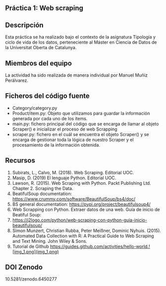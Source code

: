 ## Práctica 1: Web scraping

## Descripción

Esta práctica se ha realizado bajo el contexto de la asignatura Tipología y ciclo de vida de los datos, perteneciente al Máster en Ciencia de Datos de la Universitat Oberta de Catalunya. 

## Miembros del equipo
La actividad ha sido realizada de manera individual por Manuel Muñiz Perálvarez.

## Ficheros del código fuente

- Category/category.py
- Product/item.py: Objeto que utilizamos para guardar la información generada por cada uno de los items.
- main.py: fichero principal del código que se encarga de llamar al objeto Scraper() e inicializar el proceso de web Scrapping
- scraper.py: fichero en el cuál se encuentra el objeto Scraper() y se encarga de gestionar toda la lógica de nuestro Scraper y el procesamiento de la información obtenida.

## Recursos

1. Subirats, L., Calvo, M. (2018). Web Scraping. Editorial UOC.
2. Masip, D. (2019) El lenguaje Python. Editorial UOC.
3. Lawson, R. (2015). Web Scraping with Python. Packt Publishing Ltd. Chapter 2.
Scraping the Data.
4. BeatifulSoup documentation: https://www.crummy.com/software/BeautifulSoup/bs4/doc/
5. BS general documentation: https://pypi.org/project/beautifulsoup4/
6. Web Scrapping con Python. Extraer datos de una web. Guía de inicio de Beatiful Soup: 
7. https://j2logo.com/python/web-scraping-con-python-guia-inicio-beautifulsoup/
8. Simon Munzert, Christian Rubba, Peter Meißner, Dominic Nyhuis. (2015).
Automated Data Collection with R: A Practical Guide to Web Scraping and Text
Mining. John Wiley & Sons.
9. Tutorial de Github https://guides.github.com/activities/hello-world.![img_1.png](img_1.png)

## DOI Zenodo
10.5281/zenodo.6450277
